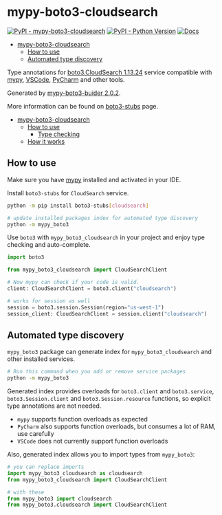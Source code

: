 # mypy-boto3-cloudsearch

[![PyPI - mypy-boto3-cloudsearch](https://img.shields.io/pypi/v/mypy-boto3-cloudsearch.svg?color=blue)](https://pypi.org/project/mypy-boto3-cloudsearch)
[![PyPI - Python Version](https://img.shields.io/pypi/pyversions/mypy-boto3-cloudsearch.svg?color=blue)](https://pypi.org/project/mypy-boto3-cloudsearch)
[![Docs](https://img.shields.io/readthedocs/mypy-boto3-builder.svg?color=blue)](https://mypy-boto3-builder.readthedocs.io/)

- [mypy-boto3-cloudsearch](#mypy-boto3-cloudsearch)
  - [How to use](#how-to-use)
  - [Automated type discovery](#automated-type-discovery)


Type annotations for
[boto3.CloudSearch 1.13.24](https://boto3.amazonaws.com/v1/documentation/api/1.13.24/reference/services/cloudsearch.html#CloudSearch) service
compatible with [mypy](https://github.com/python/mypy), [VSCode](https://code.visualstudio.com/),
[PyCharm](https://www.jetbrains.com/pycharm/) and other tools.

Generated by [mypy-boto3-buider 2.0.2](https://github.com/vemel/mypy_boto3_builder).

More information can be found on [boto3-stubs](https://pypi.org/project/boto3-stubs/) page.

- [mypy-boto3-cloudsearch](#mypy-boto3-cloudsearch)
  - [How to use](#how-to-use)
    - [Type checking](#type-checking)
  - [How it works](#how-it-works)

## How to use

Make sure you have [mypy](https://github.com/python/mypy) installed and activated in your IDE.

Install `boto3-stubs` for `CloudSearch` service.

```bash
python -m pip install boto3-stubs[cloudsearch]

# update installed packages index for automated type discovery
python -m mypy_boto3
```

Use `boto3` with `mypy_boto3_cloudsearch` in your project and enjoy type checking and auto-complete.

```python
import boto3

from mypy_boto3_cloudsearch import CloudSearchClient

# Now mypy can check if your code is valid.
client: CloudSearchClient = boto3.client("cloudsearch")

# works for session as well
session = boto3.session.Session(region="us-west-1")
session_client: CloudSearchClient = session.client("cloudsearch")

```

## Automated type discovery

`mypy_boto3` package can generate index for `mypy_boto3_cloudsearch` and other installed services.

```bash
# Run this command when you add or remove service packages
python -m mypy_boto3
```

Generated index provides overloads for `boto3.client` and `boto3.service`,
`boto3.Session.client` and `boto3.Session.resource` functions,
so explicit type annotations are not needed.

- `mypy` supports function overloads as expected
- `PyCharm` also supports function overloads, but consumes a lot of RAM, use carefully
- `VSCode` does not currently support function overloads

Also, generated index allows you to import types from `mypy_boto3`:

```python
# you can replace imports
import mypy_boto3_cloudsearch as cloudsearch
from mypy_boto3_cloudsearch import CloudSearchClient

# with these
from mypy_boto3 import cloudsearch
from mypy_boto3.cloudsearch import CloudSearchClient
```